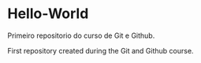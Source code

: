 # Hello-World
 Primeiro repositorio do curso de Git e Github.

First repository created during the Git and Github course.
